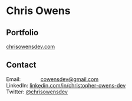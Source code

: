 # Chris Owens

## Portfolio
<a href="https://chrisowensdev.com" target="_blank">chrisowensdev.com</a>

## Contact
Email:    <span style="margin-left: 50px;">cowensdev@gmail.com</span> <br>
LinkedIn: <a href="https://www.linkedin.com/in/christopher-owens-dev/"> linkedin.com/in/christopher-owens-dev</a> <br>
Twitter:  <a href="https://twitter.com/chrisowensdev">@chrisowensdev</a>
<!--
**chrisowensdev/chrisowensdev** is a ✨ _special_ ✨ repository because its `README.md` (this file) appears on your GitHub profile.

Here are some ideas to get you started:

- 🔭 I’m currently working on ...
- 🌱 I’m currently learning ...
- 👯 I’m looking to collaborate on ...
- 🤔 I’m looking for help with ...
- 💬 Ask me about ...
- 📫 How to reach me: ...
- 😄 Pronouns: ...
- ⚡ Fun fact: ...
-->
